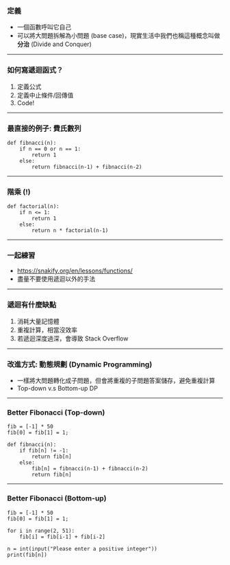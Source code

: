 ### 定義
+ 一個函數呼叫它自己
+ 可以將大問題拆解為小問題 (base case)，現實生活中我們也稱這種概念叫做**分治** (Divide and Conquer)

----

### 如何寫遞迴函式？
1. 定義公式
2. 定義中止條件/回傳值
3. Code!

----

### 最直接的例子: 費氏數列
```python=
def fibnacci(n):
	if n == 0 or n == 1:
		return 1
	else:
		return fibnacci(n-1) + fibnacci(n-2)
```


----

### 階乘 ($!$)
```python=
def factorial(n):
	if n <= 1:
		return 1
	else:
		return n * factorial(n-1)
```


----

### 一起練習
+ https://snakify.org/en/lessons/functions/
+ 盡量不要使用遞迴以外的手法

----

### 遞迴有什麼缺點
1. 消耗大量記憶體
2. 重複計算，相當沒效率
3. 若遞迴深度過深，會導致 Stack Overflow

----

### 改進方式: 動態規劃 (Dynamic Programming)
+ 一樣將大問題轉化成子問題，但會將重複的子問題答案儲存，避免重複計算
+ Top-down v.s Bottom-up DP

----

### Better Fibonacci (Top-down)
```python=
fib = [-1] * 50
fib[0] = fib[1] = 1;

def fibnacci(n):
	if fib[n] != -1:
		return fib[n]
	else:
		fib[n] = fibnacci(n-1) + fibnacci(n-2)
		return fib[n]
```

----

### Better Fibonacci (Bottom-up)
```python=
fib = [-1] * 50
fib[0] = fib[1] = 1;

for i in range(2, 51):
	fib[i] = fib[i-1] + fib[i-2]

n = int(input("Please enter a positive integer"))
print(fib[n])
```
